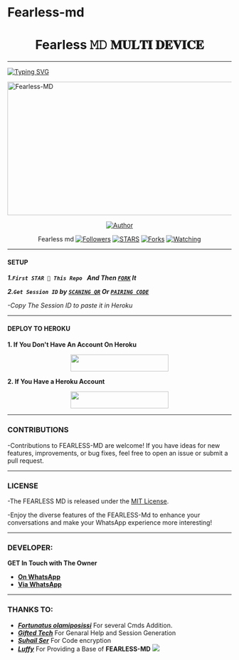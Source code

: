 # Fearless-md<h1 align="center"> Fearless 𝙼𝙳 𝐌𝐔𝐋𝐓𝐈 𝐃𝐄𝐕𝐈𝐂𝐄  </h1>
<p align="center"> 
  
***
  
<a href="https://git.io/typing-svg"><img src="https://readme-typing-svg.demolab.com?font=Black+Ops+One&size=50&pause=1000&color=1BAFBAFF&center=true&width=910&height=100&lines=THANKS FOR CHOOSING FEARLESS;MULTI+DEVICE+WHATSAPP+BOT;CREATED+BY+FEARLESS+BOY;RELEASED+1.4.2024" alt="Typing SVG" /></a>
  </p>
    <img alt="Fearless-MD" width="700" height="300" src="https://telegra.ph/file/f17d47cb3b8b05d019a0c.jpg">
<p align="center">
<p align="center">
<a href="https://github.com/Olamiposissi/Fearless-md"><img title="Author" src="https://img.shields.io/badge/FLASH_MD-black?style=for-the-badge&logo=github"></a>
<p/>
<p align="center"> Fearless md
<a href="https://github.com/franceking1?tab=followers"><img title="Followers" src="https://img.shields.io/github/followers/franceking1?label=Followers&style=social"></a>
<a href="https://github.com/Olamiposissi/Fearless-md/stargazers"><img title="STARS" src="https://img.shields.io/github/stars/franceking1/Flash-Md?&style=social"></a>
<a href="https://github.com/franceking1/Flash-Md/network/members"><img title="Forks" src="https://img.shields.io/github/forks/franceking1/Flash-Md?style=social"></a>
<a href="https://github.com/Olamiposissi/Fearless-md/watchers"><img title="Watching" src="https://img.shields.io/github/watchers/franceking1/Flash-Md?label=Watching&style=social"></a>
  
***

#### SETUP 

***1.`First STAR 🌟 This Repo ` And Then [`FORK`](https://github.com/Whatappl/Fearless-md) It***

***2.`Get Session ID` by [`SCANING QR`](https://flash-md-qr-15fb04fdd132.herokuapp.com/) Or [`PAIRING CODE`](https://france-king.vercel.app)***

*-Copy The Session ID to paste it in Heroku*

***

#### DEPLOY TO HEROKU 
**1. If You Don't Have An Account On Heroku**
    <br>
<p align="center"><a href="https://signup.heroku.com">
 <img src="https://img.shields.io/badge/Create%20Account%20Now-blue?style=for-the-badge&logo=heroku" width="220" height="38.45"/></a></p>

**2. If You Have a Heroku Account**
    <br>
<p align="center"><a href="https://france-king.vercel.app"> <img src="https://img.shields.io/badge/DEPLOY%20NOW-blue?style=for-the-badge&logo=heroku" width="220" height="38.45"/></a></p>


***


### CONTRIBUTIONS 
-Contributions to FEARLESS-MD are welcome! If you have ideas for new features, improvements, or bug fixes, feel free to open an issue or submit a pull request.

***

### LICENSE 
-The FEARLESS MD is released under the [MIT License](https://opensource.org/licenses/MIT).

-Enjoy the diverse features of the FEARLESS-Md  to enhance your conversations and make your WhatsApp experience more interesting!

***
### DEVELOPER:
**GET In Touch with The Owner**
- [**On WhatsApp**](https://wa.me/2348075952205)
- [**Via WhatsApp**](https://wa.me/2349137895820)

***

### THANKS TO:
- [***Fortunatus olamiposissi***](https://github.com/Olamiposissi/Fearless-md) For several Cmds Addition.
- [***Gifted Tech***](https://github.com/giftedtechnexus) For Genaral Help and Session Generation
- [***Suhail Ser***](https://github.com/SuhailTechInfo) For Code encryption 
- [***Luffy***](https://github.com/Luffy2ndAccount) For Providing a Base of **FEARLESS-MD**
<a
href="https://app.koyeb.com/apps/deploy?type=git&repository=https://github.com/Olamiposissi/Fearless-md&branch=main&env[SESSION_ID]&env[OWNER_NUMBER]=2348075952205&env[MONGODB_URI]&&env[OWNER_NAME]=fearless&env[KOYEB_API]&env[PREFIX]=.&env[WAPRESENCE]&env[AUTO_READ_STATUS]=true&env[DISABLE_PM]=false&env[PACK_AUTHER]=whatsapp+bot&env[PACK_NAME]=Fearless ᴛᴇᴄʜ&env[STYLE]=0&env[MODE]=private&env[READ_MESSAGE]=false&env[THEME]=https://telegra.ph/file/f17d47cb3b8b05d019a0c.jpg&env[WARN_COUNT]=3&env[BLOCK_JID]=null&env[TIME_ZONE]=Africa/Dodoma&name=Fearless-tech&env[KOYEB_NAME]=Venocyber-md&env[SUDO]=null&env[THUMB_IMAGE]=https://telegra.ph/file/ecb1a11c450276bf7d396.jpg"><img src="https://img.shields.io/badge/koyeb-033604?style=for-the-badge&logo=koyeb&logoColor=white">
